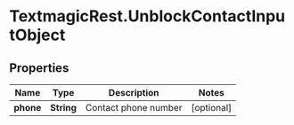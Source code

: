 # TextmagicRest.UnblockContactInputObject

## Properties
Name | Type | Description | Notes
------------ | ------------- | ------------- | -------------
**phone** | **String** | Contact phone number | [optional] 


